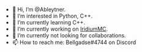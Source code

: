 - 👋 Hi, I’m @Ableytner. 
- 👀 I’m interested in Python, C++. 
- 🌱 I’m currently learning C++. 
- 🌱 I’m currently working on [IridiumMC](https://github.com/Ableytner/IridiumMC). 
- 💞️ I’m currently not looking for collaborations. 
- 📫 How to reach me: Bellgadse#4744 on Discord 

<!---
Ableytner/Ableytner is a ✨ special ✨ repository because its `README.md` (this file) appears on your GitHub profile.
You can click the Preview link to take a look at your changes.
--->
